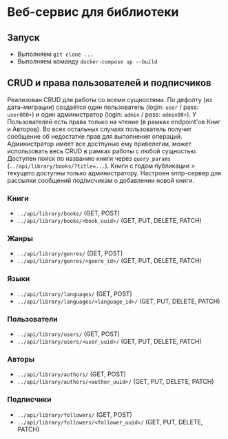 #  Веб-сервис для библиотеки

## Запуск

* Выполняем `git clone ...`
* Выполняем команду `docker-compose up --build`

## CRUD и права пользователей и подписчиков

Реализован CRUD для работы со всеми сущностями.
По дефолту (из дата-миграции) создаётся один пользователь (login: `user` / pass: `user000+`)
и один администратор (login: `admin` / pass: `admin00+`).
У Пользователей есть права только на чтение (в рамках endpoint'ов Книг и Авторов).
Во всех остальных случаях пользователь получит сообщение об недостатке прав для выполнения операций.
Администратор имеет все достпуные ему привелегии, может использовать весь CRUD в рамках работы с любой сущностью.
Доступен поиск по названию книги через `query_params` (`../api/library/books/?title=...`).
Книги с годом публикации > текущего доступны только администратору.
Настроен smtp-сервер для рассылки сообщений подписчикам о добавлении новой книги.

### Книги
* `../api/library/books/` (GET, POST)
* `../api/library/books/<book_uuid>/` (GET, PUT, DELETE, PATCH)

### Жанры
* `../api/library/genres/` (GET, POST)
* `../api/library/genres/<genre_id>/` (GET, PUT, DELETE, PATCH)

### Языки
* `../api/library/languages/` (GET, POST)
* `../api/library/languages/<language_id>/` (GET, PUT, DELETE, PATCH)

### Пользователи
* `../api/library/users/` (GET, POST)
* `../api/library/users/<user_uuid>/` (GET, PUT, DELETE, PATCH)

### Авторы
* `../api/library/authors/` (GET, POST)
* `../api/library/authors/<author_uuid>/` (GET, PUT, DELETE, PATCH)

### Подписчики
* `../api/library/followers/` (GET, POST)
* `../api/library/followers/<follower_uuid>/` (GET, PUT, DELETE, PATCH)
